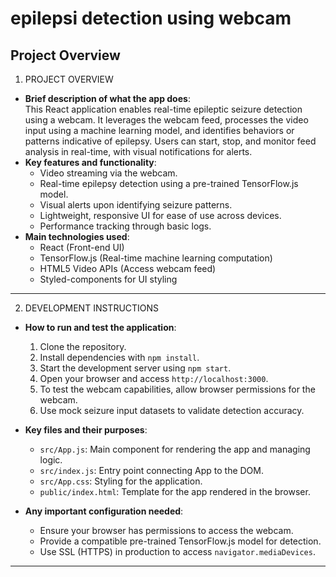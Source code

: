 # epilepsi detection using webcam

## Project Overview
1. PROJECT OVERVIEW
- **Brief description of what the app does**:  
  This React application enables real-time epileptic seizure detection using a webcam. It leverages the webcam feed, processes the video input using a machine learning model, and identifies behaviors or patterns indicative of epilepsy. Users can start, stop, and monitor feed analysis in real-time, with visual notifications for alerts.  
- **Key features and functionality**:  
  - Video streaming via the webcam.  
  - Real-time epilepsy detection using a pre-trained TensorFlow.js model.  
  - Visual alerts upon identifying seizure patterns.  
  - Lightweight, responsive UI for ease of use across devices.  
  - Performance tracking through basic logs.  
- **Main technologies used**:  
  - React (Front-end UI)  
  - TensorFlow.js (Real-time machine learning computation)  
  - HTML5 Video APIs (Access webcam feed)  
  - Styled-components for UI styling  

---

2. DEVELOPMENT INSTRUCTIONS
- **How to run and test the application**:  
  1. Clone the repository.  
  2. Install dependencies with `npm install`.  
  3. Start the development server using `npm start`.  
  4. Open your browser and access `http://localhost:3000`.  
  5. To test the webcam capabilities, allow browser permissions for the webcam.  
  6. Use mock seizure input datasets to validate detection accuracy.  

- **Key files and their purposes**:  
  - `src/App.js`: Main component for rendering the app and managing logic.  
  - `src/index.js`: Entry point connecting App to the DOM.  
  - `src/App.css`: Styling for the application.  
  - `public/index.html`: Template for the app rendered in the browser.  

- **Any important configuration needed**:  
  - Ensure your browser has permissions to access the webcam.  
  - Provide a compatible pre-trained TensorFlow.js model for detection.  
  - Use SSL (HTTPS) in production to access `navigator.mediaDevices`.  

---